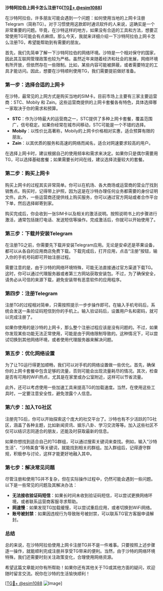 **沙特阿拉伯上网卡怎么注册TG[[TG💪+ @esim1088](https://t.me/s/esim1088)]**

在沙特阿拉伯，许多朋友可能会遇到一个问题：如何使用当地的上网卡注册Telegram（简称TG）。对于习惯使用这款即时通讯软件的人来说，这确实是一个非常重要的问题。毕竟，在沙特这样的地方，如果没有合适的工具和方法，想要正常使用TG可能会有点麻烦。那么今天，我就来详细介绍一下沙特阿拉伯上网卡怎么注册TG，希望能帮助到有需要的朋友。

首先，我们先简单了解一下沙特阿拉伯的网络环境。沙特是一个相对保守的国家，因此其互联网管理政策也较为严格。虽然近年来随着经济和社会的发展，网络环境有所开放，但依然存在一些限制。比如，某些内容可能被屏蔽，或者需要特定的工具才能访问。因此，想要在沙特顺利使用TG，我们需要提前做好准备。

### **第一步：选择合适的上网卡**

在沙特，最常见的上网方式是购买当地的SIM卡。目前市场上主要有三家主要运营商：STC、Mobily 和 Zain。这些运营商提供的上网卡套餐各有特色，具体选择哪一家取决于你的需求和预算。

- **STC**：作为沙特最大的运营商之一，STC提供了多种上网卡套餐，覆盖范围广，信号稳定。如果你经常在城市间移动，STC可能是一个不错的选择。
- **Mobily**：以性价比高著称，Mobily的上网卡价格相对实惠，适合预算有限的朋友。
- **Zain**：以其优质的服务和高速的网络而闻名，适合对网速要求较高的用户。

在选择上网卡时，建议根据自己的使用频率和需求来决定。如果你只是偶尔需要用TG，可以选择基础套餐；如果需要长时间在线，建议选择流量较大的套餐。

### **第二步：购买上网卡**

购买上网卡的过程其实非常简单。你可以在机场、各大商场或运营商的营业厅找到销售点。购买时，记得带上护照，因为这是在沙特办理任何业务都需要的身份证明文件。此外，一些运营商还提供线上购买服务，你可以通过官方网站或者合作平台下单，然后选择邮寄到家。

购买完成后，你会收到一张SIM卡以及相关的激活说明。按照说明书上的步骤进行激活，通常包括拨打电话、发送短信等操作。完成激活后，你就可以开始使用了。

### **第三步：下载并安装Telegram**

在注册TG之前，你需要先下载并安装Telegram应用。无论是安卓还是苹果设备，都可以从各自的应用商店免费下载。下载完成后，打开应用，点击“注册”按钮，输入你的手机号码即可开始注册过程。

需要注意的是，由于沙特的网络环境特殊，可能无法直接通过官方渠道下载TG。这时，你可以通过代理服务器或者第三方网站获取安装包。不过，为了确保安全，请务必从可信的来源下载，避免安装带有恶意软件的应用程序。

### **第四步：注册Telegram**

注册TG的过程相对简单，只需按照提示一步步操作即可。在输入手机号码后，系统会发送一条验证码短信到你的手机上。输入验证码后，设置用户名和密码，就可以完成注册了。

如果你使用的是沙特的上网卡，那么整个注册过程应该是没有问题的。不过，如果你发现某些功能无法正常使用，可能是由于网络限制导致的。这种情况下，可以尝试切换到其他网络环境，或者使用代理服务器来解决问题。

### **第五步：优化网络设置**

为了让TG运行得更加顺畅，我们可以对手机的网络设置做一些优化。首先，确保你的上网卡套餐中包含足够的流量，否则可能会出现流量耗尽的情况。其次，检查是否有可用的WiFi热点，尤其是在家里或办公室附近，这样可以节省流量。

此外，还可以考虑使用一些加速工具来提高TG的加载速度。当然，在使用这些工具时，一定要注意安全性，避免泄露个人信息。

### **第六步：加入TG社区**

注册完TG后，你可以开始探索这个庞大的社交平台了。沙特也有不少活跃的TG社区，涵盖了各种主题，比如新闻资讯、娱乐八卦、学习交流等等。加入这些社区不仅可以结识志同道合的朋友，还能及时获取最新的信息。

如果你想找到适合自己的TG群组，可以通过搜索关键词来查找。例如，输入“沙特生活”、“沙特美食”等关键词，就能找到相关的群组。加入群组后，记得遵守群规，积极参与讨论，这样才能更好地融入其中。

### **第七步：解决常见问题**

尽管注册和使用TG并不复杂，但在实际操作过程中，仍然可能会遇到一些问题。以下是一些常见的问题及其解决办法：

- **无法接收验证码短信**：如果长时间未收到验证码短信，可以尝试更换网络环境，或者联系运营商客服寻求帮助。
- **网速慢**：如果发现TG加载缓慢，可以尝试重启应用，或者切换到WiFi网络。
- **账号被封禁**：如果因违规行为导致账号被封禁，可以联系TG官方客服申请解封。

### **总结**

总的来说，在沙特阿拉伯使用上网卡注册TG并不是一件难事。只要按照上述步骤逐一操作，就能顺利完成注册并享受TG带来的便利。当然，由于沙特的网络环境特殊，我们还需要时刻关注政策变化，合理使用网络资源。

希望这篇文章能对你有所帮助！如果你还有其他关于TG或其他方面的疑问，欢迎随时留言交流。祝你在沙特的生活愉快顺利！

[[TG💪+ @esim1088](https://t.me/s/esim1088) ![Image](https://i.postimg.cc/4NQfJmqS/Snipaste-2025-05-13-00-14-12.png)]